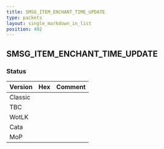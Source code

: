```yaml
---
title: SMSG_ITEM_ENCHANT_TIME_UPDATE
type: packets
layout: single_markdown_in_list
position: 492
---
```


## SMSG_ITEM_ENCHANT_TIME_UPDATE

### Status

Version | Hex | Comment
---------- | ---------- | ---------- 
Classic |  |  
TBC |  |  
WotLK |  |  
Cata |  |  
MoP |  |  